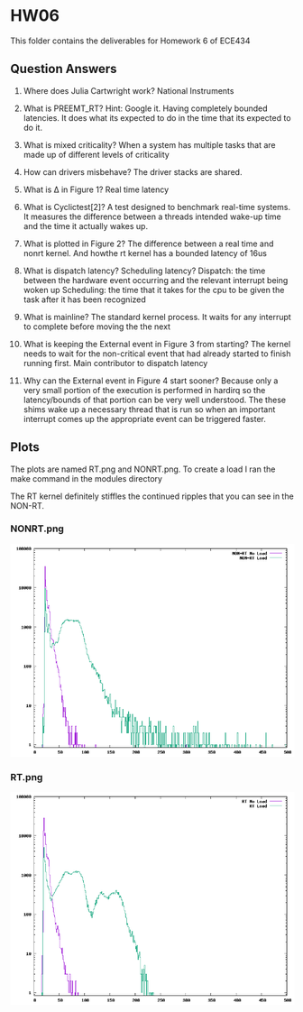 # HW06

This folder contains the deliverables for Homework 6 of ECE434

## Question Answers

1. Where does Julia Cartwright work?
National Instruments

2. What is PREEMT_RT? Hint: Google it.
Having completely bounded latencies. It does what its expected to do in the time that its expected to do it.

3. What is mixed criticality?
When a system has multiple tasks that are made up of different levels of criticality

4. How can drivers misbehave?
The driver stacks are shared. 

5. What is Δ in Figure 1?
Real time latency

6. What is Cyclictest[2]?
A test designed to benchmark real-time systems. It measures the difference between a threads intended wake-up time and the time it actually wakes up. 

7. What is plotted in Figure 2?
The difference between a real time and nonrt kernel. And howthe rt kernel has a bounded latency of 16us

8. What is dispatch latency? Scheduling latency?
Dispatch: the time between the hardware event occurring and the relevant interrupt being woken up
Scheduling: the time that it takes for the cpu to be given the task after it has been recognized

9. What is mainline?
The standard kernel process. It waits for any interrupt to complete before moving the the next

10. What is keeping the External event in Figure 3 from starting?
The kernel needs to wait for the non-critical event that had already started to finish running first. Main contributor to dispatch latency

11. Why can the External event in Figure 4 start sooner?
Because only a very small portion of the execution is performed in hardirq so the latency/bounds of that portion can be very well understood. The these shims wake up a necessary thread that is run so when an important interrupt comes up the appropriate event can be triggered faster.

## Plots 

The plots are named RT.png and NONRT.png. To create a load I ran the make command in the modules directory

The RT kernel definitely stiffles the continued ripples that you can see in the NON-RT.

### NONRT.png

![NONRT](NONRT.png)

### RT.png

![RT](RT.png)

